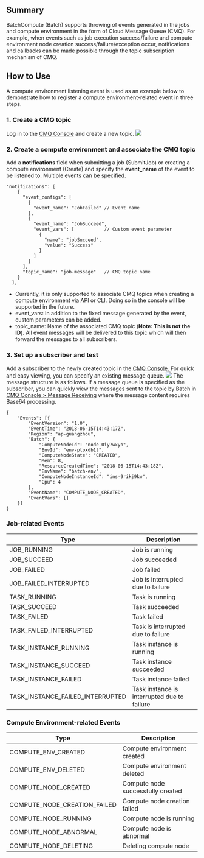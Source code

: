 ## Summary
BatchCompute (Batch) supports throwing of events generated in the jobs and compute environment in the form of Cloud Message Queue (CMQ). For example, when events such as job execution success/failure and compute environment node creation success/failure/exception occur, notifications and callbacks can be made possible through the topic subscription mechanism of CMQ.

## How to Use
A compute environment listening event is used as an example below to demonstrate how to register a compute environment-related event in three steps.

### 1. Create a CMQ topic
Log in to the [CMQ Console](https://console.cloud.tencent.com/mq/topic?rid=1) and create a new topic.
![](https://main.qcloudimg.com/raw/747914d23505bcf2f95faa204d992e88.png)

### 2. Create a compute environment and associate the CMQ topic
Add a **notifications** field when submitting a job (SubmitJob) or creating a compute environment (Create) and specify the **event_name** of the event to be listened to. Multiple events can be specified.
```
"notifications": [
    {
      "event_configs": [
        {
          "event_name": "JobFailed" // Event name
        },
        {
          "event_name": "JobSucceed",
          "event_vars": [           // Custom event parameter
            {
              "name": "jobSucceed",
              "value": "Success"
            }
          ]
        }
      ],
      "topic_name": "job-message"   // CMQ topic name
    }
  ],
```
* Currently, it is only supported to associate CMQ topics when creating a compute environment via API or CLI. Doing so in the console will be supported in the future.
* event_vars: In addition to the fixed message generated by the event, custom parameters can be added.
* topic_name: Name of the associated CMQ topic (**Note: This is not the ID**). All event messages will be delivered to this topic which will then forward the messages to all subscribers.

### 3. Set up a subscriber and test
Add a subscriber to the newly created topic in the [CMQ Console](https://console.cloud.tencent.com/mq/topic?rid=1). For quick and easy viewing, you can specify an existing message queue.
![](https://main.qcloudimg.com/raw/d8f6b9e5b7710438267c82e5eaf4d1ad.png)
The message structure is as follows. If a message queue is specified as the subscriber, you can quickly view the messages sent to the topic by Batch in [CMQ Console > Message Receiving](https://console.cloud.tencent.com/mq/receive) where the message content requires Base64 processing.

```
{
	"Events": [{
		"EventVersion": "1.0",
		"EventTime": "2018-06-15T14:43:17Z",
		"Region": "ap-guangzhou",
		"Batch": {
			"ComputeNodeId": "node-0iy7wxyo",
			"EnvId": "env-ptoxdb1t",
			"ComputeNodeState": "CREATED",
			"Mem": 8,
			"ResourceCreatedTime": "2018-06-15T14:43:18Z",
			"EnvName": "batch-env",
			"ComputeNodeInstanceId": "ins-9rikj9kw",
			"Cpu": 4
		},
		"EventName": "COMPUTE_NODE_CREATED",
		"EventVars": []
	}]
}
```

### Job-related Events
Type | Description
-----|------
JOB_RUNNING | Job is running
JOB_SUCCEED | Job succeeded
JOB_FAILED | Job failed
JOB_FAILED_INTERRUPTED | Job is interrupted due to failure
TASK_RUNNING | Task is running
TASK_SUCCEED | Task succeeded
TASK_FAILED | Task failed
TASK_FAILED_INTERRUPTED | Task is interrupted due to failure
TASK_INSTANCE_RUNNING | Task instance is running
TASK_INSTANCE_SUCCEED | Task instance succeeded
TASK_INSTANCE_FAILED | Task instance failed
TASK_INSTANCE_FAILED_INTERRUPTED | Task instance is interrupted due to failure



### Compute Environment-related Events
Type | Description
-----|------
COMPUTE_ENV_CREATED | Compute environment created
COMPUTE_ENV_DELETED | Compute environment deleted
COMPUTE_NODE_CREATED | Compute node successfully created
COMPUTE_NODE_CREATION_FAILED | Compute node creation failed
COMPUTE_NODE_RUNNING | Compute node is running
COMPUTE_NODE_ABNORMAL | Compute node is abnormal
COMPUTE_NODE_DELETING | Deleting compute node 


